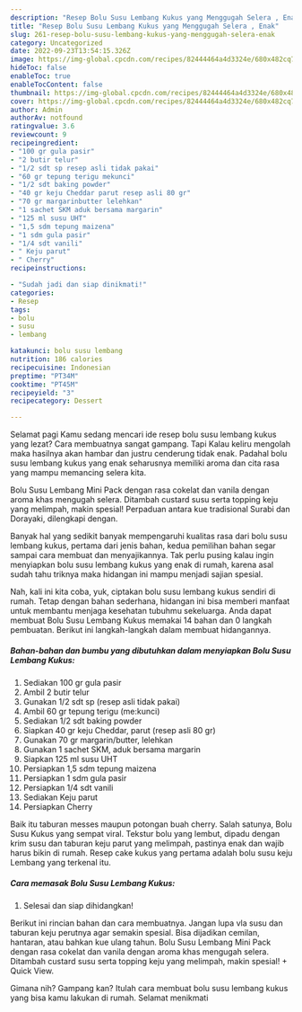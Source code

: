 ```yaml
---
description: "Resep Bolu Susu Lembang Kukus yang Menggugah Selera , Enak"
title: "Resep Bolu Susu Lembang Kukus yang Menggugah Selera , Enak"
slug: 261-resep-bolu-susu-lembang-kukus-yang-menggugah-selera-enak
category: Uncategorized
date: 2022-09-23T13:54:15.326Z
image: https://img-global.cpcdn.com/recipes/82444464a4d3324e/680x482cq70/bolu-susu-lembang-kukus-foto-resep-utama.jpg
hideToc: false
enableToc: true
enableTocContent: false
thumbnail: https://img-global.cpcdn.com/recipes/82444464a4d3324e/680x482cq70/bolu-susu-lembang-kukus-foto-resep-utama.jpg
cover: https://img-global.cpcdn.com/recipes/82444464a4d3324e/680x482cq70/bolu-susu-lembang-kukus-foto-resep-utama.jpg
author: Admin
authorAv: notfound
ratingvalue: 3.6
reviewcount: 9
recipeingredient:
- "100 gr gula pasir"
- "2 butir telur"
- "1/2 sdt sp resep asli tidak pakai"
- "60 gr tepung terigu mekunci"
- "1/2 sdt baking powder"
- "40 gr keju Cheddar parut resep asli 80 gr"
- "70 gr margarinbutter lelehkan"
- "1 sachet SKM aduk bersama margarin"
- "125 ml susu UHT"
- "1,5 sdm tepung maizena"
- "1 sdm gula pasir"
- "1/4 sdt vanili"
- " Keju parut"
- " Cherry"
recipeinstructions:

- "Sudah jadi dan siap dinikmati!"
categories:
- Resep
tags:
- bolu
- susu
- lembang

katakunci: bolu susu lembang 
nutrition: 186 calories
recipecuisine: Indonesian
preptime: "PT34M"
cooktime: "PT45M"
recipeyield: "3"
recipecategory: Dessert

---
```



Selamat pagi Kamu sedang mencari ide resep bolu susu lembang kukus yang lezat? Cara membuatnya sangat gampang. Tapi Kalau keliru mengolah maka hasilnya akan hambar dan justru cenderung tidak enak. Padahal bolu susu lembang kukus yang enak seharusnya memiliki aroma dan cita rasa yang mampu memancing selera kita.


Bolu Susu Lembang Mini Pack dengan rasa cokelat dan vanila dengan aroma khas mengugah selera. Ditambah custard susu serta topping keju yang melimpah, makin spesial! Perpaduan antara kue tradisional Surabi dan Dorayaki, dilengkapi dengan.

Banyak hal yang sedikit banyak mempengaruhi kualitas rasa dari bolu susu lembang kukus, pertama dari jenis bahan, kedua pemilihan bahan segar sampai cara membuat dan menyajikannya. Tak perlu pusing kalau ingin menyiapkan bolu susu lembang kukus yang enak di rumah, karena asal sudah tahu triknya maka hidangan ini mampu menjadi sajian spesial.


Nah, kali ini kita coba, yuk, ciptakan bolu susu lembang kukus sendiri di rumah. Tetap dengan bahan sederhana, hidangan ini bisa memberi manfaat untuk membantu menjaga kesehatan tubuhmu sekeluarga. Anda dapat membuat Bolu Susu Lembang Kukus memakai 14 bahan dan 0 langkah pembuatan. Berikut ini langkah-langkah dalam membuat hidangannya.

<!--inarticleads1-->

##### Bahan-bahan dan bumbu yang dibutuhkan dalam menyiapkan Bolu Susu Lembang Kukus:

1. Sediakan 100 gr gula pasir
1. Ambil 2 butir telur
1. Gunakan 1/2 sdt sp (resep asli tidak pakai)
1. Ambil 60 gr tepung terigu (me:kunci)
1. Sediakan 1/2 sdt baking powder
1. Siapkan 40 gr keju Cheddar, parut (resep asli 80 gr)
1. Gunakan 70 gr margarin/butter, lelehkan
1. Gunakan 1 sachet SKM, aduk bersama margarin
1. Siapkan 125 ml susu UHT
1. Persiapkan 1,5 sdm tepung maizena
1. Persiapkan 1 sdm gula pasir
1. Persiapkan 1/4 sdt vanili
1. Sediakan  Keju parut
1. Persiapkan  Cherry


Baik itu taburan messes maupun potongan buah cherry. Salah satunya, Bolu Susu Kukus yang sempat viral. Tekstur bolu yang lembut, dipadu dengan krim susu dan taburan keju parut yang melimpah, pastinya enak dan wajib harus bikin di rumah. Resep cake kukus yang pertama adalah bolu susu keju Lembang yang terkenal itu. 

<!--inarticleads2-->

##### Cara memasak Bolu Susu Lembang Kukus:


1. Selesai dan siap dihidangkan!

Berikut ini rincian bahan dan cara membuatnya. Jangan lupa vla susu dan taburan keju perutnya agar semakin spesial. Bisa dijadikan cemilan, hantaran, atau bahkan kue ulang tahun. Bolu Susu Lembang Mini Pack dengan rasa cokelat dan vanila dengan aroma khas mengugah selera. Ditambah custard susu serta topping keju yang melimpah, makin spesial! + Quick View. 

Gimana nih? Gampang kan? Itulah cara membuat bolu susu lembang kukus yang bisa kamu lakukan di rumah. Selamat menikmati
